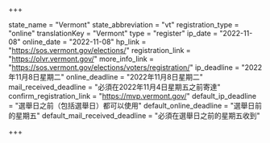 +++

state_name = "Vermont"
state_abbreviation = "vt"
registration_type = "online"
translationKey = "Vermont"
type = "register"
ip_date = "2022-11-08"
online_date = "2022-11-08"
hp_link = "https://sos.vermont.gov/elections/"
registration_link = "https://olvr.vermont.gov/"
more_info_link = "https://sos.vermont.gov/elections/voters/registration/"
ip_deadline = "2022年11月8日星期二"
online_deadline = "2022年11月8日星期二"
mail_received_deadline = "必須在2022年11月4日星期五之前寄達"
confirm_registration_link = "https://mvp.vermont.gov/"
default_ip_deadline = "選舉日之前（包括選舉日）都可以使用"
default_online_deadline = "選舉日前的星期五"
default_mail_received_deadline = "必須在選舉日之前的星期五收到"

+++